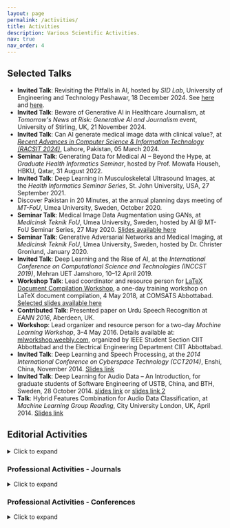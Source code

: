 ```yaml
---
layout: page
permalink: /activities/
title: Activities
description: Various Scientific Activities. 
nav: true
nav_order: 4
---
```


## Selected Talks

- **Invited Talk**: Revisiting the Pitfalls in AI, hosted by *SID Lab*, University of Engineering and Technology Peshawar, 18 December 2024. See [here](https://www.linkedin.com/posts/sidlabuet_seminar-recap-revisiting-the-pitfalls-in-activity-7275346643770626048-FmPq?utm_source=share&utm_medium=member_desktop) and [here](https://hazratali.github.io/blog/2024/talk-at-sidlab/).
- **Invited Talk**: Beware of Generative AI in Healthcare Journalism, at *Tomorrow's News at Risk: Generative AI and Journalism* event, University of Stirling, UK, 21 November 2024.
- **Invited Talk**: Can AI generate medical image data with clinical value?, at [*Recent Advances in Computer Science & Information Technology (RACSIT 2024)*](https://dv.ue.edu.pk/racsit2024/), Lahore, Pakistan, 05 March 2024.
- **Seminar Talk**: Generating Data for Medical AI – Beyond the Hype, at *Graduate Health Informatics Seminar*, hosted by Prof. Mowafa Househ, HBKU, Qatar, 31 August 2022.
- **Invited Talk**: Deep Learning in Musculoskeletal Ultrasound Images, at the *Health Informatics Seminar Series*, St. John University, USA, 27 September 2021.
- Discover Pakistan in 20 Minutes, at the annual planning days meeting of *MT-FoU*, Umea University, Sweden, October 2020.
- **Seminar Talk**: Medical Image Data Augmentation using GANs, at *Medicinsk Teknik FoU*, Umea University, Sweden, hosted by AI @ MT-FoU Seminar Series, 27 May 2020. [Slides available here](https://www.slideshare.net/slideshow/medical-image-data-augmentation-using-gans/234868154#17)
- **Seminar Talk**: Generative Adversarial Networks and Medical Imaging, at *Medicinsk Teknik FoU*, Umea University, Sweden, hosted by Dr. Christer Gronlund, January 2020.
- **Invited Talk**: Deep Learning and the Rise of AI, at the *International Conference on Computational Science and Technologies (INCCST 2019)*, Mehran UET Jamshoro, 10–12 April 2019.
- **Workshop Talk**: Lead coordinator and resource person for [LaTeX Document Compilation Workshop](https://latex2018.weebly.com/), a one-day training workshop on LaTeX document compilation, 4 May 2018, at COMSATS Abbottabad. [Selected slides available here](https://www.slideshare.net/HazratAli1/slides-1-alilatex)
- **Contributed Talk**: Presented paper on Urdu Speech Recognition at *EANN 2016*, Aberdeen, UK.
- **Workshop**: Lead organizer and resource person for a two-day *Machine Learning Workshop*, 3–4 May 2016. Details available at: [mlworkshop.weebly.com](http://mlworkshop.weebly.com/), organized by IEEE Student Section CIIT Abbottabad and the Electrical Engineering Department CIIT Abbottabad.
- **Invited Talk**: Deep Learning and Speech Processing, at the *2014 International Conference on Cyberspace Technology (CCT2014)*, Enshi, China, November 2014. [Slides link](https://example.com)
- **Invited Talk**: Deep Learning for Audio Data – An Introduction, for graduate students of Software Engineering of USTB, China, and BTH, Sweden, 28 October 2014. [slides link](https://alihazrat.weebly.com/uploads/1/3/8/5/13856112/presentation_hazratali_cct.pdf) or [slides link 2](https://hazratali.github.io/assets/pdf/presentation_hazratali_cct.pdf)
- **Talk**: Hybrid Features Combination for Audio Data Classification, at *Machine Learning Group Reading*, City University London, UK, April 2014. [Slides link](https://www.dropbox.com/scl/fi/nysmk5qknut2yeni0u6gh/slides-ali-mlgroup2014.pdf?rlkey=adyt1cz2g02tz9uffwapozamt&e=1&dl=0) 


## Editorial Activities

<details>
      <summary>Click to expand</summary>

- **Moderator and Host** (since September 2022) Health Informatics Research Clinic. [Read more here](https://alihazrat.medium.com/health-informatics-research-clinic-66f731b45bf9)
- **Lead Guest Editor**, AI journal, speical issue on [Multimodal Artificial Intelligence in Healthcare](https://www.mdpi.com/journal/ai/special_issues/5649465XRZ).
- **Associate Editor** (since March 2018), IEEE Access
- **Academic Editor** (since 2020), PeerJ Computer Science journal
- **Associate Editor** (since April 2021), IEEE Technology Policy and Ethics Newsletter
- **Guest editor**, Frontiers in Artificial Intelligence, Frontiers in Big Data, Frontiers in Radiology, [Recent Advances in Multimodal Artificial Intelligence for Disease Diagnosis, Prognosis, and Prevention](https://www.frontiersin.org/research-topics/50539/recent-advances-in-multimodal-artificial-intelligence-for-disease-diagnosis-prognosis-and-prevention/magazine)
- **Academic Editor** (since April 2023), IET Software
- **Expert evaluator** (2023-2024), Evaluator of Research Grant Proposals at [SyMeCo](https://symeco.lero.ie/), a Marie Skłodowska-Curie fellowship at **LERO** - the Science Foundation Ireland Research Centre for Software.

</details>

### Professional Activities - Journals  

<details>
      <summary>Click to expand</summary>

- **Reviewer**: Nature Scientific Reports  
- **Reviewer**: IEEE Transactions on Pattern Analysis and Machine Intelligence (PAMI)  
- **Reviewer**: IEEE Transactions on Artificial Intelligence  
- **Reviewer**: IEEE Transactions on Neural Networks and Learning Systems  
- **Reviewer**: IEEE Transactions on Emerging Topics in Computational Intelligence  
- **Reviewer**: IEEE Transactions on Medical Imaging  
- **Reviewer**: IEEE Transactions on Circuits and Systems for Video Technology  
- **Reviewer**: IEEE Communication Letters  
- **Reviewer**: IEEE Transactions on Cybernetics  
- **Reviewer**: IEEE Access  
- **Reviewer**: Natural Language Engineering (Cambridge Press)  
- **Reviewer**: Elsevier Pattern Recognition Letters  
- **Reviewer**: Elsevier Applied Soft Computing  
- **Reviewer**: Elsevier Computers & Electrical Engineering (Outstanding reviewer award 2017 by Elsevier)  
- **Reviewer**: ACM Transactions on Asian and Low-resource Language Information Processing  
- **Reviewer**: IET Computer Vision  
- **Reviewer**: IET Signal Processing  
- **Reviewer**: Springer - Neural Processing Letters  
- **Reviewer**: Springer - Neural Computing and Applications  
- **Reviewer**: Springer - Multimedia Tools and Applications  
- **Reviewer**: Taylor & Francis Journal of Experimental & Theoretical Artificial Intelligence
- **Reviewer**: Bahria University Journal of Information and Communication Technologies
- **Reviewer**: Transactions on Internet and Information Systems
- **Reviewer**: Frontiers in Public Health
- **Reviewer**: International Journal of Intelligent Systems (Hindawi/Wiley)
- **Reviewer**: Diagnostics
- **Reviewer**: Electronics
- **Reviewer**: Bioengineering
- **Reviewer**: Mathematics
- **Reviewer**: International Journal of Artificial Intelligence Tools

</details>


### Professional Activities - Conferences  

<details>
      <summary>Click to expand</summary>

- **Ara Chair**: 2025 IEEE International Joint Conference on Neural Networks, Rome, Italy. [Website](https://2025.ijcnn.org/) 
- **PC Chair**: Second International Conference on Forthcoming Networks and Sustainability in the AIoT Era, January 2025, Riyadh, Saudi Arabia. [Website](https://fones-aiot.sci-conf.com/) 
- **PC Chair**: Second International Conference on Forthcoming Networks and Sustainability in the AIoT Era, January 2024, Istanbul, Turkey. [Website](https://fones-aiot.sci-conf.com/)  
- **Publicity Co-chair**: Second International Conference on Artificial Intelligence of Things (ICAIoT) 2022, Turkey. [Website](https://icaiot.sci-conf.com/)  
- **Session Chair**: Session on Deep Learning for Medical Images at International Conference on Machine Intelligence and Signal Processing 2022.  
- **Lead Organizer/Chair**: NeurIPS meet-up, December 2020, Umea, Sweden. [Website](https://sites.google.com/view/neurips/home)  
- **Reviewer Mentor**: Machine Learning for Health Symposium 2023, New Orleans, United States, 10 December 2023  
- **Reviewer Mentor**: Machine Learning for Health Symposium 2022, New Orleans, United States, 28 November 2022  
- **Reviewer Mentor**: Machine Learning for Health Symposium 2021  
- **PC Member**: IEEE International Symposium on Biomedical Imaging (ISBI 2025), Texas, USA  
- **PC Member**: Medical Imaging with Deep Learning (MIDL 2025), Salt Lake City, USA  
- **PC Member**: UK International Conference on Medical Image Understanding and Analysis (MIUA 2024), Manchester, United Kingdom  
- **PC Member**: International Conference on Medical Image Computing and Computer Assisted Intervention​ (MICCAI) 2024, Morocco  
- **PC Member/Reviewer**: CVPR Workshop WiCV 2024, Seattle, USA  
- **PC Member**: 20th Artificial Intelligence Applications and Innovations (AIAI 2024), Greece  
- **PC Member**: 25th Engineering Applications of Neural Networks / Advances of Artificial Intelligence (EANN / EAAAI 2024), Greece  
- **PC Member**: IEEE International Conference on Artificial Intelligence 2024 (ICAI 2024), Singapore  
- **PC Member/Reviewer**: Northern Lights Deep Learning Conference 2024, (NLDL 2024), Norway  
- **PC Member/Reviewer**: Machine Learning for Health Symposium 2023 (ML4H 2023), New Orleans, United States  
- **PC Member/Reviewer**: CVPR Workshop WiCV 2023, Vancouver, Canada  
- **PC Member**: Asian Conference on Machine Learning, ACML 2023, Turkey  
- **PC Member**: International Conference on Artificial Neural Networks (ICANN) 2023, Crete, Greece  
- **PC Member**: International Conference on Medical Image Computing and Computer Assisted Intervention​ (MICCAI) 2022, Singapore  
- **PC Member**: International Conference on Artificial Neural Networks (ICANN) 2022  
- **PC Member**: IEEE International Joint Conference on Neural Networks (IJCNN) 2022  
- **PC Member**: IEEE International Conference on Pattern Recognition (ICPR 2022), Canada  
- **PC Member/Reviewer**: Machine Learning for Health Symposium (ML4H) 2022  
- **PC Member**: International Conference on Computing and Machine Intelligence 2022. [Website](https://icmi.aiplustech.org/index.html)  
- **PC Member**: International Conference on Machine Intelligence and Signal Processing 2022. [Website](https://misp2022.nitrr.ac.in/)  
- **PC Member/Reviewer**: Machine Learning for Health Symposium (ML4H) 2021  
- **Reviewer**: International Conference on Artificial Neural Networks (ICANN) 2021  
- **PC Member/Reviewer**: NeurIPS Workshop ML4Health 2020  
- **Reviewer**: ACL 2020  
- **Reviewer**: ICPR 2020  
- **Reviewer**: EMNLP 2020  
- **Reviewer**: IEEE Globecom 2020  
- **Reviewer**: MICCAI 2020 - 23rd International Conference on Medical Image Computing and Computer Assisted Intervention  
- **Reviewer**: ACL 2019  
- **PC Member**: ICET 2020 - IEEE International Conference on Emerging Technologies  
- **Reviewer**: International Conference on Wireless Communications Signal Processing and Networking - IEEE WiSPNet 2018. 
- **PC Member**: International Conference on Intelligent Technologies and Applications (INTAP) 2020, 2019, 2018.   
- **PC Member**: International Conference on Latest Trends in Electrical Engineering & Computing Technologies (INTELLECT) 2019. [Website](http://intellect.pafkiet.edu.pk/)  
- **PC Member**: Frontiers of Information Technology, FIT 2016 and FIT 2019. http://fit.edu.pk/ 
- **PC Member**: International Conference on Advanced Communication Technologies, ICACT 2017, ICACT 2018, ICACT 2019 http://www.icact.org/ 
- **PC Member**: Reviewer, Frontiers of Information Technology FIT 2016, FIT 2018, FIT 2019 http://fit.edu.pk/  
- **PC Member**: Review Committee Co-chair, City Informatics PhD Symposium, (CIPS 2014), City University London.
- **PC Member**: Sub-Reviewer, AAAI Conference on Weblogs and Social Media, 2014.

</details>


<!-- For now, this page is assumed to be a static description of your courses. You can convert it to a collection similar to `_projects/` so that you can have a dedicated page for each course.

Organize your courses by years, topics, or universities, however you like! -->
